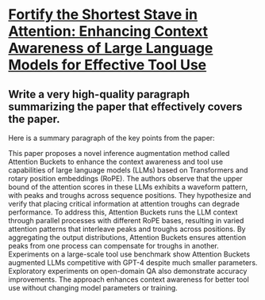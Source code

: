 # [Fortify the Shortest Stave in Attention: Enhancing Context Awareness of   Large Language Models for Effective Tool Use](https://arxiv.org/abs/2312.04455)

## Write a very high-quality paragraph summarizing the paper that effectively covers the paper.

 Here is a summary paragraph of the key points from the paper:

This paper proposes a novel inference augmentation method called Attention Buckets to enhance the context awareness and tool use capabilities of large language models (LLMs) based on Transformers and rotary position embeddings (RoPE). The authors observe that the upper bound of the attention scores in these LLMs exhibits a waveform pattern, with peaks and troughs across sequence positions. They hypothesize and verify that placing critical information at attention troughs can degrade performance. To address this, Attention Buckets runs the LLM context through parallel processes with different RoPE bases, resulting in varied attention patterns that interleave peaks and troughs across positions. By aggregating the output distributions, Attention Buckets ensures attention peaks from one process can compensate for troughs in another. Experiments on a large-scale tool use benchmark show Attention Buckets augmented LLMs competitive with GPT-4 despite much smaller parameters. Exploratory experiments on open-domain QA also demonstrate accuracy improvements. The approach enhances context awareness for better tool use without changing model parameters or training.
